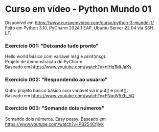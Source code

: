 # Curso em vídeo - Python Mundo 01
Disponível em https://www.cursoemvideo.com/curso/python-3-mundo-1/<br>
Feito em Python 3.10, PyCharm 2024.1 EAP, Ubuntu Server 22.04 via SSH, LF.
### Exercício 001: "Deixando tudo pronto"
Hello world básico com variável msg e print(msg).<br>
Projeto de demonstração do PyCharm.<br>
Baseado em https://www.youtube.com/watch?v=nIHq1MtJaKs
### Exercício 002: "Respondendo ao usuário"
Outro projeto básico básico com variável via input() e print().<br>
Baseado em https://www.youtube.com/watch?v=FNqdV5Zb_5Q
### Exercício 003: "Somando dois números"
Somando dois números. Easy peasy.
Baseado em https://www.youtube.com/watch?v=PB254Cfjlyk